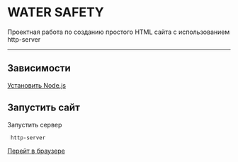 # WATER SAFETY
Проектная работа по созданию простого HTML сайта с использованием  http-server
****
## Зависимости
[Установить  Node.js](https://nodejs.org/dist/v18.18.1/node-v18.18.1-x64.msi)

## Запустить сайт
Запустить сервер 
```$xslt
 http-server
```
[Перейт в браузере](http://localhost:8080)
